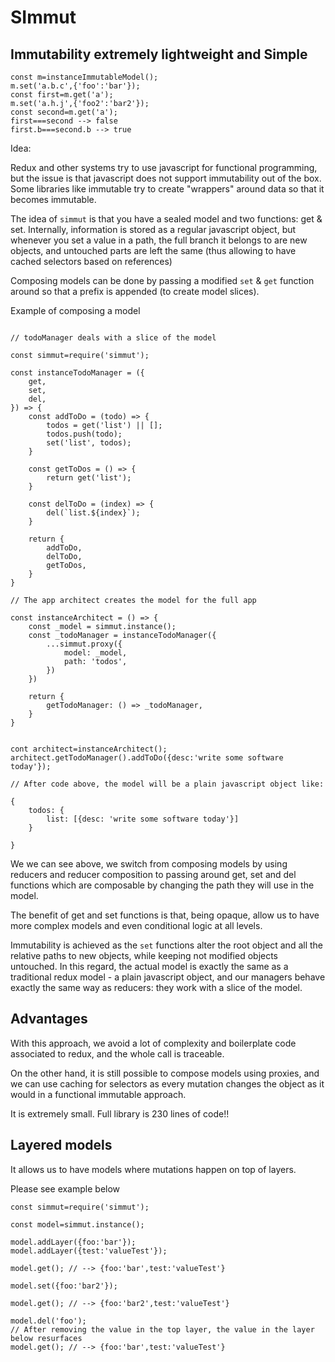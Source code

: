 # SImmut 

## Immutability extremely lightweight and Simple


```
const m=instanceImmutableModel();
m.set('a.b.c',{'foo':'bar'});
const first=m.get('a');
m.set('a.h.j',{'foo2':'bar2'});
const second=m.get('a');
first===second --> false
first.b===second.b --> true
```

Idea:

Redux and other systems try to use javascript for functional programming, but the issue is that javascript does not support immutability out of the box. Some libraries like immutable try to create "wrappers" around data so that it becomes immutable.

The idea of `simmut` is that you have a sealed model and two functions: get & set. Internally, information is stored as a regular javascript object, but whenever you set a value in a path, the full branch it belongs to are new objects, and untouched parts are left the same (thus allowing to have cached selectors based on references)

Composing models can be done by passing a modified `set` & `get` function around so that a prefix is appended (to create model slices).

Example of composing a model

```

// todoManager deals with a slice of the model

const simmut=require('simmut');

const instanceTodoManager = ({
    get,
    set,
    del,
}) => {
    const addToDo = (todo) => {
        todos = get('list') || [];
        todos.push(todo);
        set('list', todos);
    }

    const getToDos = () => {
        return get('list');
    }

    const delToDo = (index) => {
        del(`list.${index}`);
    }

    return {
        addToDo,
        delToDo,
        getToDos,
    }
}

// The app architect creates the model for the full app

const instanceArchitect = () => {
    const _model = simmut.instance();
    const _todoManager = instanceTodoManager({
        ...simmut.proxy({
            model: _model,
            path: 'todos',
        })
    })

    return {
        getTodoManager: () => _todoManager,
    }
}


cont architect=instanceArchitect();
architect.getTodoManager().addToDo({desc:'write some software today'});

// After code above, the model will be a plain javascript object like:

{
    todos: {
        list: [{desc: 'write some software today'}]
    }

}

```


We we can see above, we switch from composing models by using reducers and reducer composition to passing around get, set and del functions which are composable by changing the path they will use in the model.

The benefit of get and set functions is that, being opaque, allow us to have more complex models and even conditional logic at all levels.

Immutability is achieved as the `set` functions alter the root object and all the relative paths to new objects, while keeping not modified objects untouched. In this regard, the actual model is exactly the same as a traditional redux model - a plain javascript object, and our managers behave exactly the same way as reducers: they work with a slice of the model.

## Advantages

With this approach, we avoid a lot of complexity and boilerplate code associated to redux, and the whole call is traceable. 

On the other hand, it is still possible to compose models using proxies, and we can use caching for selectors as every mutation changes the object as it would in a functional immutable approach.

It is extremely small. Full library is 230 lines of code!!

## Layered models

It allows us to have models where mutations happen on top of layers. 

Please see example below

```
const simmut=require('simmut');

const model=simmut.instance();

model.addLayer({foo:'bar'});
model.addLayer({test:'valueTest'});

model.get(); // --> {foo:'bar',test:'valueTest'}

model.set({foo:'bar2'});

model.get(); // --> {foo:'bar2',test:'valueTest'}

model.del('foo');
// After removing the value in the top layer, the value in the layer below resurfaces
model.get(); // --> {foo:'bar',test:'valueTest'}

```


